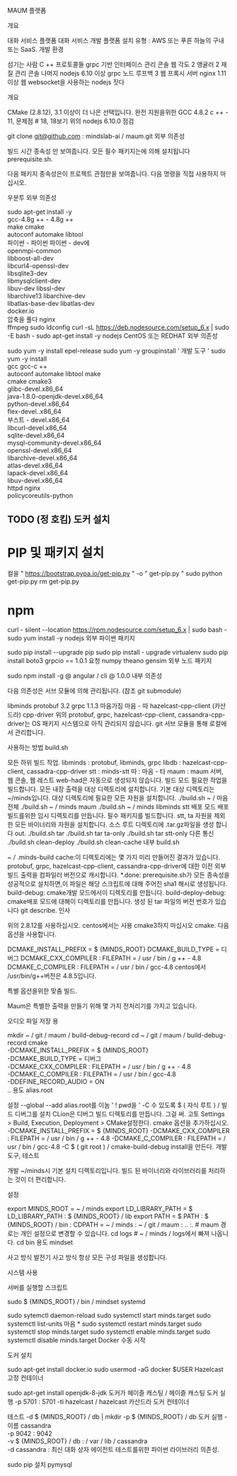 MAUM 플랫폼

개요

대화 서비스 플랫폼
대화 서비스 개발 플랫폼
설치 유형 : AWS 또는 푸른 하늘의 구내 또는 SaaS.
개발 환경

섬기는 사람
C ++
프로토콜들
grpc 기반 인터페이스
관리 콘솔 웹
각도 2
앵귤러 2 재질
관리 콘솔 나머지
nodejs 6.10 이상
grpc 노드
루프백 3
웹 프록시 서버
nginx 1.11 이상
웹
websocket을 사용하는 nodejs
짓다

개요

CMake (2.8.12), 3.1 이상이 더 나은 선택입니다.
완전 지원을위한 GCC 4.8.2 c ++ - 11, 문제점 # 18, 18보기
위의 nodejs 6.10.0
점검

git clone git@github.com : mindslab-ai / maum.git
외부 의존성

빌드 시간 종속성 만 보여줍니다. 모든 필수 패키지는에 의해 설치됩니다 prerequisite.sh.

다음 패키지 종속성은이 프로젝트 관점만을 보여줍니다. 다음 명령을 직접 사용하지 마십시오.

우분투 외부 의존성

sudo apt-get install -y \
  gcc-4.8g ++ - 4.8g ++ \
  make cmake \
  autoconf automake libtool \
  파이썬 - 파이썬 파이썬 - dev에 \
  openmpi-common \
  libboost-all-dev \
  libcurl4-openssl-dev \
  libsqlite3-dev \
  libmysqlclient-dev \
  libuv-dev libssl-dev \
  libarchive13 libarchive-dev \
  libatlas-base-dev libatlas-dev \
  docker.io \
  압축을 풀다
  nginx \
  ffmpeg
sudo ldconfig
curl -sL https://deb.nodesource.com/setup_6.x | sudo -E bash -
sudo apt-get install -y nodejs
CentOS 또는 REDHAT 외부 의존성

sudo yum -y install epel-release
sudo yum -y groupinstall ' 개발 도구 '
sudo yum -y install \
  gcc gcc-c ++ \
  autoconf automake libtool make \
  cmake cmake3 \
  glibc-devel.x86_64 \
  java-1.8.0-openjdk-devel.x86_64 \
  python-devel.x86_64 \
  flex-devel..x86_64 \
  부스트 - devel.x86_64 \
  libcurl-devel.x86_64 \
  sqlite-devel.x86_64 \
  mysql-community-devel.x86_64 \
  openssl-devel.x86_64 \
  libarchive-devel.x86_64 \
  atlas-devel.x86_64 \
  lapack-devel.x86_64 \
  libuv-devel.x86_64 \
  httpd nginx \
  policycoreutils-python

## TODO (정 호킴) 도커 설치

# PIP 및 패키지 설치 
컬을 " https://bootstrap.pypa.io/get-pip.py " -o " get-pip.py "
sudo python get-pip.py
rm get-pip.py
# npm 
curl - silent --location https://rpm.nodesource.com/setup_6.x | sudo bash -
sudo yum install -y nodejs
외부 파이썬 패키지

sudo pip install --upgrade pip
sudo pip install - upgrade virtualenv
sudo pip install boto3 grpcio == 1.0.1 요청 numpy theano gensim
외부 노드 패키지

sudo npm install -g @ angular / cli @ 1.0.0
내부 의존성

다음 의존성은 서브 모듈에 의해 관리됩니다. (참조 git submodule)

libminds
protobuf 3.2
grpc 1.1.3
마음가짐
마음 - 따
hazelcast-cpp-client
(카산드라) cpp-driver
위의 protobuf, grpc, hazelcast-cpp-client, cassandra-cpp-driver는 OS 패키지 시스템으로 아직 관리되지 않습니다. git 서브 모듈을 통해 로컬에서 관리합니다.

사용하는 방법 build.sh

모든 하위 빌드 작업.
libminds : protobuf, libminds, grpc
libdb : hazelcast-cpp-client, cassadra-cpp-driver
stt : minds-stt
따 : 마음 - 타
maum : maum 서버, 웹 콘솔, 웹 레스트
web-had은 자동으로 생성되지 않습니다.
빌드 모드
필요한 작업을 빌드합니다.
모든 내장 출력을 대상 디렉토리에 설치합니다. 기본 대상 디렉토리는 ~/minds입니다.
대상 디렉토리에 필요한 모든 자원을 설치합니다.
./build.sh ~ / 마음 전체
./build.sh ~ / minds maum
./build.sh ~ / minds libminds stt
배포 모드
배포 빌드를위한 임시 디렉토리를 만듭니다.
필수 패키지를 빌드합니다.
stt, ta 자원을 제외한 모든 바이너리와 자원을 설치합니다.
소스 루트 디렉토리에 .tar.gz파일을 생성 합니다 out.
./build.sh tar
./build.sh tar ta-only
./build.sh tar stt-only
다른 통신
./build.sh clean-deploy
./build.sh clean-cache
내부 build.sh

~ / .minds-build
cache:이 디렉토리에는 몇 가지 미리 만들어진 결과가 있습니다. protobuf, grpc, hazelcast-cpp-client, cassandra-cpp-driver에 대한 이전 외부 빌드 출력을 컴파일러 버전으로 캐시합니다.
*.done: prerequisite.sh가 모든 종속성을 성공적으로 설치하면,이 파일은 해당 스크립트에 대해 주어진 sha1 해시로 생성됩니다.
build-debug: cmake개발 모드에서이 디렉토리를 만듭니다.
build-deploy-debug: cmake배포 모드에 대해이 디렉토리를 만듭니다.
생성 된 tar 파일의 버전 번호가 있습니다 git describe.
인사

위의 2.8.12를 사용하십시오.
centos에서는 사용 cmake3하지 마십시오 cmake.
다음 옵션을 사용합니다.

DCMAKE_INSTALL_PREFIX = $ {MINDS_ROOT}
DCMAKE_BUILD_TYPE = 디버그
DCMAKE_CXX_COMPILER : FILEPATH = / usr / bin / g ++ - 4.8
DCMAKE_C_COMPILER : FILEPATH = / usr / bin / gcc-4.8
centos에서 /usr/bin/g++버전은 4.8.5입니다.

특별 옵션을위한 맞춤 빌드.

Maum은 특별한 출력을 만들기 위해 몇 가지 전처리기를 가지고 있습니다.

오디오 파일 저장 용

mkdir ~ / git / maum / build-debug-record
 cd  ~ / git / maum / build-debug-record
cmake \
  -DCMAKE_INSTALL_PREFIX = $ {MINDS_ROOT} \
  -DCMAKE_BUILD_TYPE = 디버그 \
  -DCMAKE_CXX_COMPILER : FILEPATH = / usr / bin / g ++ - 4.8 \
  -DCMAKE_C_COMPILER : FILEPATH = / usr / bin / gcc-4.8 \
  -DDEFINE_RECORD_AUDIO = ON \
  ..
용도 alias.root

설정 --global --add alias.root를 이눔 ' ! pwd을 ' 
-C 수 있도록 $ ( 자식 루트 ) / 빌드 디버그를 설치
CLion은 디버그 빌드 디렉토리를 만듭니다. 그걸 써.
고토 Settings > Build, Execution, Deployment > CMake설정한다.
cmake 옵션을 추가하십시오.
  -DCMAKE_INSTALL_PREFIX = $ {MINDS_ROOT}
  -DCMAKE_CXX_COMPILER : FILEPATH = / usr / bin / g ++ - 4.8
  -DCMAKE_C_COMPILER : FILEPATH = / usr / bin / gcc-4.8
-C $ ( git root ) / cmake-build-debug install을 만든다.
개발 도구, 테스트

개발 ~/minds시 기본 설치 디렉토리입니다. 빌드 된 바이너리와 라이브러리를 처리하는 것이 더 편리합니다.

설정

export MINDS_ROOT = ~ / minds
 export LD_LIBRARY_PATH = $ LD_LIBRARY_PATH : $ {MINDS_ROOT} / lib
 export PATH = $ PATH : $ {MINDS_ROOT} / bin :
CDPATH = ~ / minds : ~ / git / maum : .. :. # maum 경로는 개인 설정으로 변경할 수 있습니다.
cd logs # ~ / minds / logs에서 
빠져 나옵니다. cd bin
용도 mindset

사고 방식 발전기
사고 방식
항상 모든 구성 파일을 생성합니다.

시스템 사용

서버를 실행할 스크립트

sudo $ {MINDS_ROOT} / bin / mindset systemd

sudo sytemctl daemon-reload
sudo systemctl start minds.target
sudo systemctl list-units 마음 *
sudo systemctl restart minds.target
sudo systemctl stop minds.target
sudo systemctl enable minds.target
sudo systemctl disable minds.target
Docker 수동 시작

도커 설치

sudo apt-get install docker.io
sudo usermod -aG docker $USER
Hazelcast 고정 컨테이너

sudo apt-get install openjdk-8-jdk
도커가 헤이즐 캐스팅 / 헤이즐 캐스팅
도커 실행 -p 5701 : 5701 -ti hazelcast / hazelcast
카산드라 도커 컨테이너

테스트 -d $ {MINDS_ROOT} / db | mkdir -p   $ {MINDS_ROOT} / db
도커 실행 - 이름 cassandra \
 -p 9042 : 9042 \
 -v $ {MINDS_ROOT} / db : / var / lib / cassandra \
 -d cassandra : 최신
대화 상자 에이전트 테스트를위한 파이썬 라이브러리 의존성.

sudo pip 설치 pymysql
